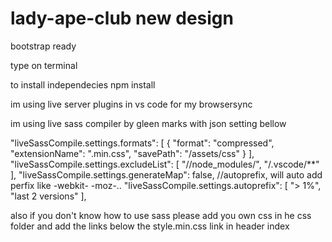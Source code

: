 # lady-ape-club new design

bootstrap ready

type on terminal

to install independecies
npm install

im using live server plugins in vs code for my browsersync

im using live sass compiler by gleen marks with json setting bellow

"liveSassCompile.settings.formats": [ { "format": "compressed", "extensionName": ".min.css", "savePath": "/assets/css" } ], "liveSassCompile.settings.excludeList": [ "//node_modules/", "/.vscode/**" ], "liveSassCompile.settings.generateMap": false, //autoprefix, will auto add perfix like -webkit- -moz-.. "liveSassCompile.settings.autoprefix": [ "> 1%", "last 2 versions" ],

also if you don't know how to use sass please add you own css in he css folder and add the links below the style.min.css link in header index
